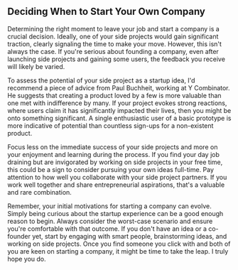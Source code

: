 ## Deciding When to Start Your Own Company

Determining the right moment to leave your job and start a company is a crucial decision. Ideally, one of your side projects would gain significant traction, clearly signaling the time to make your move. However, this isn't always the case. If you're serious about founding a company, even after launching side projects and gaining some users, the feedback you receive will likely be varied.

To assess the potential of your side project as a startup idea, I'd recommend a piece of advice from Paul Buchheit, working at Y Combinator. He suggests that creating a product loved by a few is more valuable than one met with indifference by many. If your project evokes strong reactions, where users claim it has significantly impacted their lives, then you might be onto something significant. A single enthusiastic user of a basic prototype is more indicative of potential than countless sign-ups for a non-existent product.

Focus less on the immediate success of your side projects and more on your enjoyment and learning during the process. If you find your day job draining but are invigorated by working on side projects in your free time, this could be a sign to consider pursuing your own ideas full-time. Pay attention to how well you collaborate with your side project partners. If you work well together and share entrepreneurial aspirations, that's a valuable and rare combination.

Remember, your initial motivations for starting a company can evolve. Simply being curious about the startup experience can be a good enough reason to begin. Always consider the worst-case scenario and ensure you're comfortable with that outcome. If you don't have an idea or a co-founder yet, start by engaging with smart people, brainstorming ideas, and working on side projects. Once you find someone you click with and both of you are keen on starting a company, it might be time to take the leap. I truly hope you do.

